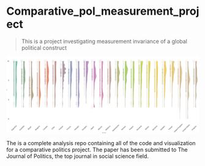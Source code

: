 # Comparative_pol_measurement_project

> This is a project investigating measurement invariance of a global political construct

![alt text](https://github.com/DavidykZhao/Comparative_pol_measurement_project/blob/master/Rain_plot/tax_rich.png "Sample pic1")

The is a complete analysis repo containing all of the code and visualization for a comparative politics project. The paper has been submitted to The Journal of Politics, the top journal in social science field.
